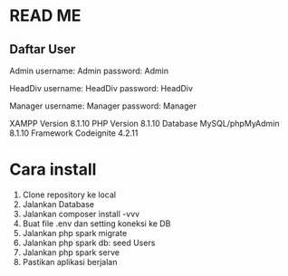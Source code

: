 # READ ME

## Daftar User

Admin
username: Admin
password: Admin

HeadDiv
username: HeadDiv
password: HeadDiv

Manager
username: Manager
password: Manager

XAMPP Version 8.1.10
PHP Version 8.1.10
Database MySQL/phpMyAdmin 8.1.10
Framework Codeignite 4.2.11

# Cara install

1. Clone repository ke local
2. Jalankan Database
3. Jalankan composer install -vvv
4. Buat file .env dan setting koneksi ke DB
5. Jalankan php spark migrate
6. Jalankan php spark db: seed Users
7. Jalankan php spark serve
8. Pastikan aplikasi berjalan
